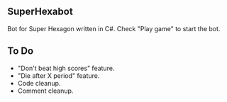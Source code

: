 SuperHexabot
------------

Bot for Super Hexagon written in C#. Check "Play game" to start the bot.

To Do
-----

* "Don't beat high scores" feature.
* "Die after X period" feature.
* Code cleanup.
* Comment cleanup.
